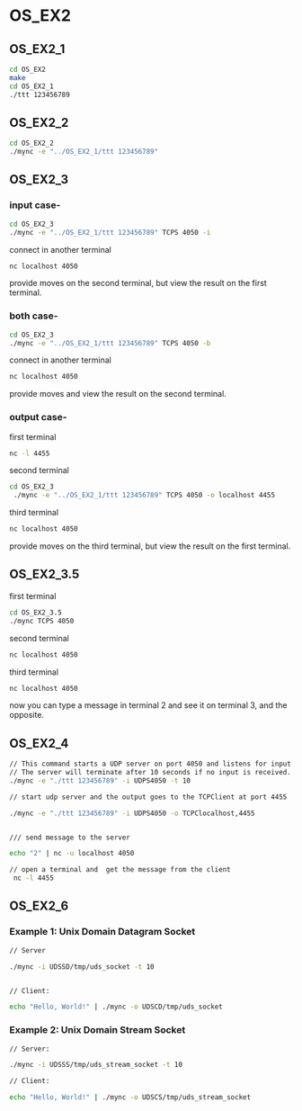 # OS_EX2

## OS_EX2_1

```bash
cd OS_EX2
make
cd OS_EX2_1
./ttt 123456789
```


## OS_EX2_2

```bash
cd OS_EX2_2
./mync -e "../OS_EX2_1/ttt 123456789"
```


## OS_EX2_3

### input case-

```bash
cd OS_EX2_3
./mync -e "../OS_EX2_1/ttt 123456789" TCPS 4050 -i
```
connect in another terminal
```bash
nc localhost 4050
```
provide moves on the second terminal, but view the result on the first terminal.


### both case-

```bash
cd OS_EX2_3
./mync -e "../OS_EX2_1/ttt 123456789" TCPS 4050 -b
```
connect in another terminal
```bash
nc localhost 4050
```
provide moves and view the result on the second terminal.


### output case-
first terminal
```bash
nc -l 4455
```
second terminal
```bash
cd OS_EX2_3
 ./mync -e "../OS_EX2_1/ttt 123456789" TCPS 4050 -o localhost 4455
```
third terminal
```bash
nc localhost 4050
```
provide moves on the third terminal, but view the result on the first terminal.


## OS_EX2_3.5
first terminal
```bash
cd OS_EX2_3.5
./mync TCPS 4050
```
second terminal
```bash
nc localhost 4050
```
third terminal
```bash
nc localhost 4050
```
now you can type a message in terminal 2 and see it on terminal 3, and the opposite.


## OS_EX2_4


```sh
// This command starts a UDP server on port 4050 and listens for input.
// The server will terminate after 10 seconds if no input is received. 
./mync -e "./ttt 123456789" -i UDPS4050 -t 10

// start udp server and the output goes to the TCPClient at port 4455

./mync -e "./ttt 123456789" -i UDPS4050 -o TCPClocalhost,4455


/// send message to the server

echo "2" | nc -u localhost 4050

// open a terminal and  get the message from the client
 nc -l 4455

```


## OS_EX2_6
### Example 1: Unix Domain Datagram Socket

```sh
// Server

./mync -i UDSSD/tmp/uds_socket -t 10


// Client:

echo "Hello, World!" | ./mync -o UDSCD/tmp/uds_socket
```

### Example 2: Unix Domain Stream Socket
```sh
// Server:

./mync -i UDSSS/tmp/uds_stream_socket -t 10

// Client:

echo "Hello, World!" | ./mync -o UDSCS/tmp/uds_stream_socket
```








